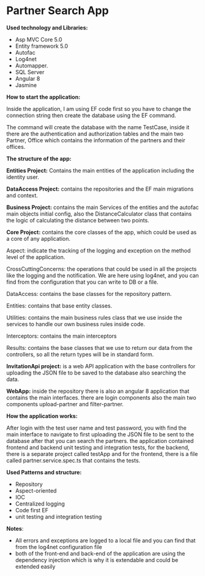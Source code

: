 Partner Search App
========================================
**Used technology and Libraries:**

- Asp MVC Core 5.0
- Entity framework 5.0
- Autofac 
- Log4net
- Automapper.
- SQL Server
- Angular 8
- Jasmine

**How to start the application:**

Inside the application, I am using EF code first so you have to change the connection string then create the database using the EF command.

The command will create the database with the name TestCase, inside it there are the authentication and authorization tables and the main two Partner, Office which contains the information of the partners and their offices.

**The structure of the app:**

**Entities Project:** Contains the main entities of the application including the identity user.

**DataAccess Project:** contains the repositories and the EF main migrations and context.

**Business Project:** contains the main Services of the entities and the autofac main objects initial config, also the DistanceCalculator class that contains the logic of calculating the distance between two points.


**Core Project:** contains the core classes of the app, which could be used as a core of any application.

Aspect: indicate the tracking of the logging and exception on the method level of the application.

CrossCuttingConcerns: the operations that could be used in all the projects like the logging and the notification. We are here using log4net, and you can find from the configuration that you can write to DB or a file.

DataAccess: contains the base classes for the repository pattern.

Entities: contains that base entity classes.

Utilities: contains the main business rules class that we use inside the services to handle our own business rules inside code.

Interceptors: contains the main interceptors 

Results: contains the base classes that we use to return our data from the controllers, so all the return types will be in standard form.

**InvitationApi project:** is a web API application with the base controllers for uploading the JSON file to be saved to the database also searching the data.

**WebApp:** inside the repository there is also an angular 8 application that contains the main interfaces. there are login components also the main two components upload-partner and filter-partner.


**How the application works:**

After login with the test user name and test password, you with find the main interface to navigate to first uploading the JSON file to be sent to the database after that you can search the partners.
the application contained frontend and backend unit testing and integration tests, for the backend, there is a separate project called testApp and for the frontend, there is a file called partner.service.spec.ts that contains the tests.


**Used Patterns and structure:**

- Repository 
- Aspect-oriented
- IOC
- Centralized logging 
- Code first EF
- unit testing and integration testing

**Notes**:
- All errors and exceptions are logged to a local file and you can find that from the log4net configuration file
- both of the front-end and back-end of the application are using the dependency injection which is why it is extendable and could be extended easily


